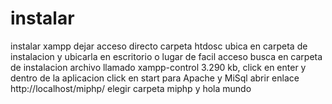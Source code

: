 # instalar
instalar xampp
dejar acceso directo carpeta htdosc ubica en carpeta de instalacion y ubicarla en escritorio o lugar de facil acceso
busca en carpeta de instalacion archivo llamado xampp-control 3.290 kb, click en enter y dentro de la aplicacion click en start para Apache y MiSql
abrir enlace http://localhost/miphp/
elegir carpeta miphp y hola mundo